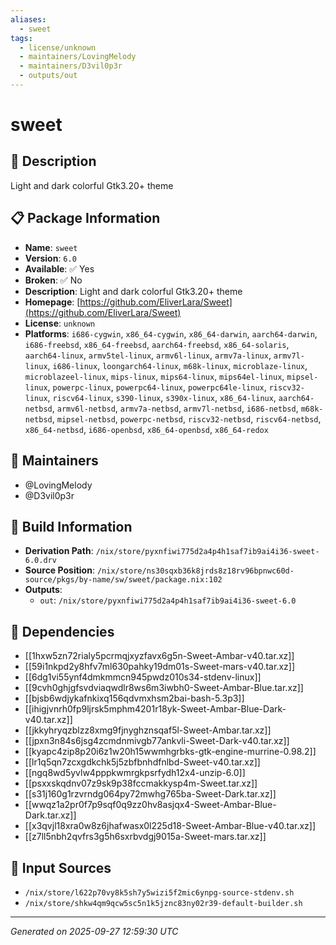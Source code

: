 ```yaml
---
aliases:
  - sweet
tags:
  - license/unknown
  - maintainers/LovingMelody
  - maintainers/D3vil0p3r
  - outputs/out
---
```


# sweet

## 📝 Description

Light and dark colorful Gtk3.20+ theme

## 📋 Package Information

- **Name**: `sweet`
- **Version**: `6.0`
- **Available**: ✅ Yes
- **Broken**: ✅ No
- **Description**: Light and dark colorful Gtk3.20+ theme
- **Homepage**: [https://github.com/EliverLara/Sweet](https://github.com/EliverLara/Sweet)
- **License**: `unknown`
- **Platforms**: `i686-cygwin`, `x86_64-cygwin`, `x86_64-darwin`, `aarch64-darwin`, `i686-freebsd`, `x86_64-freebsd`, `aarch64-freebsd`, `x86_64-solaris`, `aarch64-linux`, `armv5tel-linux`, `armv6l-linux`, `armv7a-linux`, `armv7l-linux`, `i686-linux`, `loongarch64-linux`, `m68k-linux`, `microblaze-linux`, `microblazeel-linux`, `mips-linux`, `mips64-linux`, `mips64el-linux`, `mipsel-linux`, `powerpc-linux`, `powerpc64-linux`, `powerpc64le-linux`, `riscv32-linux`, `riscv64-linux`, `s390-linux`, `s390x-linux`, `x86_64-linux`, `aarch64-netbsd`, `armv6l-netbsd`, `armv7a-netbsd`, `armv7l-netbsd`, `i686-netbsd`, `m68k-netbsd`, `mipsel-netbsd`, `powerpc-netbsd`, `riscv32-netbsd`, `riscv64-netbsd`, `x86_64-netbsd`, `i686-openbsd`, `x86_64-openbsd`, `x86_64-redox`
## 👥 Maintainers

- @LovingMelody
- @D3vil0p3r


## 🔧 Build Information

- **Derivation Path**: `/nix/store/pyxnfiwi775d2a4p4h1saf7ib9ai4i36-sweet-6.0.drv`
- **Source Position**: `/nix/store/ns30sqxb36k8jrds8z18rv96bpnwc60d-source/pkgs/by-name/sw/sweet/package.nix:102`
- **Outputs**:
  - `out`:  `/nix/store/pyxnfiwi775d2a4p4h1saf7ib9ai4i36-sweet-6.0`

## 🔗 Dependencies

- [[1hxw5zn72rialy5pcrmqjxyzfavx6g5n-Sweet-Ambar-v40.tar.xz]]
- [[59i1nkpd2y8hfv7ml630pahky19dm01s-Sweet-mars-v40.tar.xz]]
- [[6dg1vi55ynf4dmkmmcn945pwdz010s34-stdenv-linux]]
- [[9cvh0ghjgfsvdviaqwdlr8ws6m3iwbh0-Sweet-Ambar-Blue.tar.xz]]
- [[bjsb6wdjykafnkixq156qdvmxhsm2bai-bash-5.3p3]]
- [[ihigjvnrh0fp9ljrsk5mphm4201r18yk-Sweet-Ambar-Blue-Dark-v40.tar.xz]]
- [[jkkyhryqzblzz8xmg9fjnyghznsqaf5l-Sweet-Ambar.tar.xz]]
- [[jpxn3n84s6jsg4zcmdnmivgb77ankvli-Sweet-Dark-v40.tar.xz]]
- [[kyapc4zip8p20i6z1w20h15wwmhgrbks-gtk-engine-murrine-0.98.2]]
- [[lr1q5qn7zcxgdkchk5j5zbfbnhdfnlbd-Sweet-v40.tar.xz]]
- [[ngq8wd5yvlw4pppkwmrgkpsrfydh12x4-unzip-6.0]]
- [[psxxskqdnv07z9sk9p38fccmakkysp4m-Sweet.tar.xz]]
- [[s31j160g1rzvrndg064py72mwhg765ba-Sweet-Dark.tar.xz]]
- [[wwqz1a2pr0f7p9sqf0q9zz0hv8asjqx4-Sweet-Ambar-Blue-Dark.tar.xz]]
- [[x3qvjl18xra0w8z6jhafwasx0l225d18-Sweet-Ambar-Blue-v40.tar.xz]]
- [[z7ll5nbh2qvfrs3g5h6sxrbvdgj9015a-Sweet-mars.tar.xz]]

## 📁 Input Sources

- `/nix/store/l622p70vy8k5sh7y5wizi5f2mic6ynpg-source-stdenv.sh`
- `/nix/store/shkw4qm9qcw5sc5n1k5jznc83ny02r39-default-builder.sh`

---
*Generated on 2025-09-27 12:59:30 UTC*
